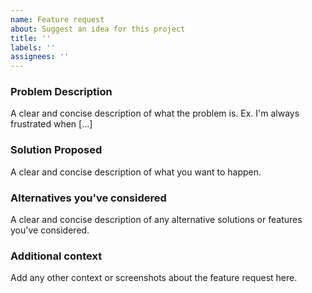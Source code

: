 ```yaml
---
name: Feature request
about: Suggest an idea for this project
title: ''
labels: ''
assignees: ''
---
```


### Problem Description
A clear and concise description of what the problem is. Ex. I'm always frustrated when [...]

### Solution Proposed
A clear and concise description of what you want to happen.

### Alternatives you've considered
A clear and concise description of any alternative solutions or features you've considered.

### Additional context
Add any other context or screenshots about the feature request here.
